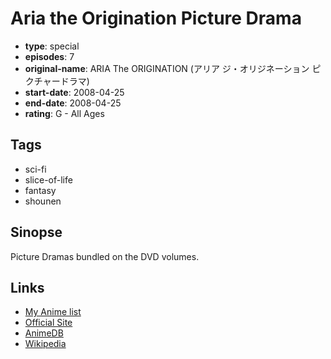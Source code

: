 # Aria the Origination Picture Drama

-   **type**: special
-   **episodes**: 7
-   **original-name**: ARIA The ORIGINATION (アリア ジ・オリジネーション ピクチャードラマ)
-   **start-date**: 2008-04-25
-   **end-date**: 2008-04-25
-   **rating**: G - All Ages

## Tags

-   sci-fi
-   slice-of-life
-   fantasy
-   shounen

## Sinopse

Picture Dramas bundled on the DVD volumes.

## Links

-   [My Anime list](https://myanimelist.net/anime/5196/Aria_the_Origination_Picture_Drama)
-   [Official Site](http://www.ariacompany.net/index2.htm)
-   [AnimeDB](http://anidb.info/perl-bin/animedb.pl?show=anime&aid=5424)
-   [Wikipedia](http://en.wikipedia.org/wiki/Aria_the_Origination)

